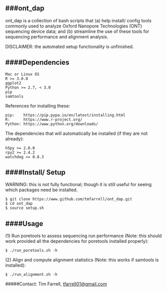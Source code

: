 ###ont_dap
----------

ont_dap is a collection of bash scripts that (a) help install/ config tools commonly 
used to analyze Oxford Nanopore Technologies (ONT) sequencing device data; and (b) 
streamline the use of these tools for sequencing performance and alignment analysis.

DISCLAIMER: the automated setup functionality is unfinished.  

####Dependencies
----------------
    Mac or Linux OS    
    R >= 3.0.0 
    ggplot2
    Python >= 2.7, < 3.0
    pip
	samtools

References for installing these:  
	
    pip: 	https://pip.pypa.io/en/latest/installing.html  
	R: 		https://www.r-project.org/  
	Python:	https://www.python.org/downloads/  

The dependencies that will automatically be installed (if they are not already):
	 
    h5py >= 2.0.0  
	rpy2 >= 2.4.2  
	watchdog >= 0.8.3


####Install/ Setup
------------------

WARNING: this is not fully functional; though it is still useful for seeing which packages 
         need be installed. 

	$ git clone https://www.github.com/tmfarrell/ont_dap.git
	$ cd ont_dap
	$ source setup.sh   


####Usage
---------

(1) Run poretools to assess sequencing run performance (Note: this should work provided all 
    the dependencies for poretools installed properly): 

    $ ./run_poretools.sh -h 
    
(2) Align and compute alignment statistics (Note: this works if samtools is installed): 
    
    $ ./run_alignment.sh -h 
    

#####Contact: 
Tim Farrell, tfarrell01@gmail.com
